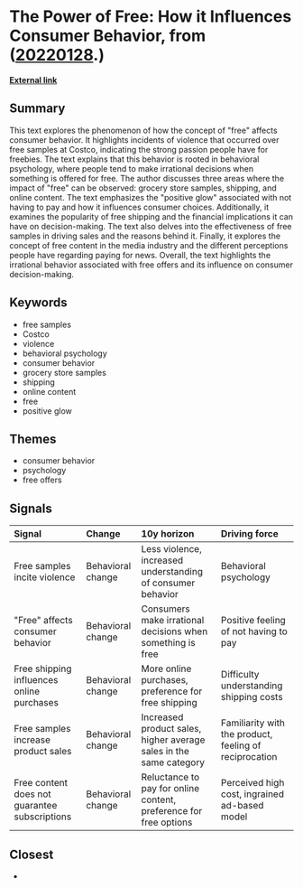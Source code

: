# __The Power of Free: How it Influences Consumer Behavior__, from ([20220128](https://kghosh.substack.com/p/20220128).)

__[External link](https://thehustle.co/why-free-stuff-makes-us-irrational/)__



## Summary

This text explores the phenomenon of how the concept of "free" affects consumer behavior. It highlights incidents of violence that occurred over free samples at Costco, indicating the strong passion people have for freebies. The text explains that this behavior is rooted in behavioral psychology, where people tend to make irrational decisions when something is offered for free. The author discusses three areas where the impact of "free" can be observed: grocery store samples, shipping, and online content. The text emphasizes the "positive glow" associated with not having to pay and how it influences consumer choices. Additionally, it examines the popularity of free shipping and the financial implications it can have on decision-making. The text also delves into the effectiveness of free samples in driving sales and the reasons behind it. Finally, it explores the concept of free content in the media industry and the different perceptions people have regarding paying for news. Overall, the text highlights the irrational behavior associated with free offers and its influence on consumer decision-making.

## Keywords

* free samples
* Costco
* violence
* behavioral psychology
* consumer behavior
* grocery store samples
* shipping
* online content
* free
* positive glow

## Themes

* consumer behavior
* psychology
* free offers

## Signals

| Signal                                        | Change            | 10y horizon                                                        | Driving force                                          |
|:----------------------------------------------|:------------------|:-------------------------------------------------------------------|:-------------------------------------------------------|
| Free samples incite violence                  | Behavioral change | Less violence, increased understanding of consumer behavior        | Behavioral psychology                                  |
| "Free" affects consumer behavior              | Behavioral change | Consumers make irrational decisions when something is free         | Positive feeling of not having to pay                  |
| Free shipping influences online purchases     | Behavioral change | More online purchases, preference for free shipping                | Difficulty understanding shipping costs                |
| Free samples increase product sales           | Behavioral change | Increased product sales, higher average sales in the same category | Familiarity with the product, feeling of reciprocation |
| Free content does not guarantee subscriptions | Behavioral change | Reluctance to pay for online content, preference for free options  | Perceived high cost, ingrained ad-based model          |

## Closest

* 